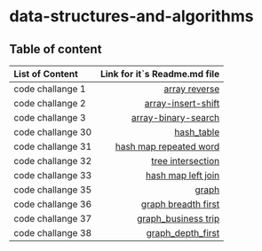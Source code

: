 # data-structures-and-algorithms

## Table of content

| List of Content | Link for it`s Readme.md file |
| :---     | ---: |
| code challange 1 | [array reverse](./array-reverse/README.md)
| code challange 2 | [array-insert-shift](https://github.com/abdulkareemAbunabhan/data-structures-and-algorithms/blob/array-insert-shift/codeChallenge2/README.md)
| code challange 3 | [array-binary-search](https://github.com/abdulkareemAbunabhan/data-structures-and-algorithms/blob/array-binary-search/array-binary-search/README.md)
| code challange 30 | [hash_table](https://github.com/abdulkareemAbunabhan/data-structures-and-algorithms/tree/hashtable/hsh_table#readme)
| code challange 31 | [hash map repeated word](https://github.com/abdulkareemAbunabhan/data-structures-and-algorithms/blob/main/hash_map_repeated_word/README.md)
| code challange 32 | [tree intersection](https://github.com/abdulkareemAbunabhan/data-structures-and-algorithms/blob/main/tree-intersection/README.md)
| code challange 33 | [hash map left join](https://github.com/abdulkareemAbunabhan/data-structures-and-algorithms/blob/main/hashmap-left-join/README.md)
| code challange 35 | [graph](https://github.com/abdulkareemAbunabhan/data-structures-and-algorithms/blob/main/graph/README.md)
| code challange 36 | [graph breadth first](https://github.com/abdulkareemAbunabhan/data-structures-and-algorithms/blob/main/graph_breadth/README.md)
| code challange 37 | [graph_business trip](https://github.com/abdulkareemAbunabhan/data-structures-and-algorithms/blob/main/graph-business-trip/README.md)
| code challange 38 | [graph_depth_first](https://github.com/abdulkareemAbunabhan/data-structures-and-algorithms/blob/main/graph-depth-first/README.md)

